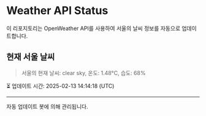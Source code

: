 
# Weather API Status

이 리포지토리는 OpenWeather API를 사용하여 서울의 날씨 정보를 자동으로 업데이트합니다.

## 현재 서울 날씨
> 서울의 현재 날씨: clear sky, 온도: 1.48°C, 습도: 68%

⏳ 업데이트 시간: 2025-02-13 14:14:18 (UTC)

---
자동 업데이트 봇에 의해 관리됩니다.
